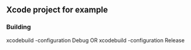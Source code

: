 ## Xcode project for example

### Building

xcodebuild -configuration Debug
OR
xcodebuild -configuration Release

